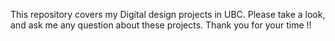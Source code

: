This repository covers my Digital design projects in UBC. 
Please take a look, and ask me any question about these projects.
Thank you for your time !!
